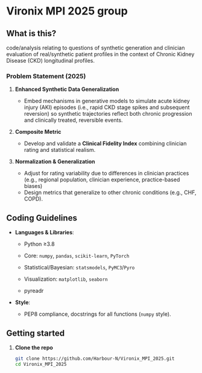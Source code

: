 # Vironix MPI 2025 group

## What is this?
code/analysis relating to questions of synthetic generation and clinician evaluation of real/synthetic patient profiles in the context of Chronic Kidney Disease (CKD) longitudinal profiles.

### Problem Statement (2025)

1. **Enhanced Synthetic Data Generalization**
   - Embed mechanisms in generative models to simulate acute kidney injury (AKI) episodes (i.e., rapid CKD stage spikes and subsequent reversion) so synthetic trajectories reflect both chronic progression and clinically treated, reversible events. 

2. **Composite Metric**  
   - Develop and validate a **Clinical Fidelity Index** combining clinician rating and statistical realism.  

3. **Normalization & Generalization**  
   - Adjust for rating variability due to differences in clinician practices (e.g., regional population, clinician experience, practice-based biases)
   - Design metrics that generalize to other chronic conditions (e.g., CHF, COPD).


## Coding Guidelines

* **Languages & Libraries**:

  * Python ≥3.8
  * Core: `numpy`, `pandas`, `scikit-learn`, `PyTorch`
  * Statistical/Bayesian: `statsmodels`, `PyMC3`/`Pyro`
  * Visualization: `matplotlib`, `seaborn`

  * pyreadr

* **Style**:

  * PEP8 compliance, docstrings for all functions (`numpy` style).

## Getting started

1. **Clone the repo**  
   ```bash
   git clone https://github.com/Harbour-N/Vironix_MPI_2025.git
   cd Vironix_MPI_2025
   
